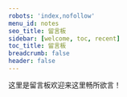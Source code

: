 ```yaml
---
robots: 'index,nofollow'
menu_id: notes
seo_title: 留言板
sidebar: [welcome, toc, recent]
toc_title: 留言板
breadcrumb: false
header: false
---
```


这里是留言板欢迎来这里畅所欲言！